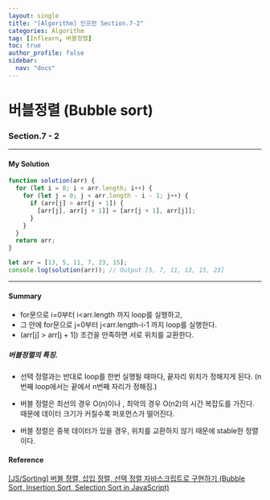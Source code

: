 ```yaml
---
layout: single
title: "[Algorithm] 인프런 Section.7-2"
categories: Algorithm
tag: [Inflearn, 버블정렬]
toc: true
author_profile: false
sidebar:
  nav: "docs"
---
```


# 버블정렬 (Bubble sort)

### Section.7 - 2

---

#### My Solution

```javascript
function solution(arr) {
  for (let i = 0; i < arr.length; i++) {
    for (let j = 0; j < arr.length - i - 1; j++) {
      if (arr[j] > arr[j + 1]) {
        [arr[j], arr[j + 1]] = [arr[j + 1], arr[j]];
      }
    }
  }
  return arr;
}

let arr = [13, 5, 11, 7, 23, 15];
console.log(solution(arr)); // Output [5, 7, 11, 13, 15, 23]
```

---

#### Summary

- for문으로 i=0부터 i<arr.length 까지 loop를 실행하고,
- 그 안에 for문으로 j=0부터 j<arr.length-i-1 까지 loop를 실행한다.
- (arr[j] > arr[j + 1]) 조건을 만족하면 서로 위치를 교환한다. 

##### 버블정렬의 특징.

- 선택 정렬과는 반대로 loop를 한번 실행될 때마다, 끝자리 위치가 정해지게 된다. (n번째 loop에서는 끝에서 n번째 자리가 정해짐.)

- 버블 정렬은 최선의 경우 O(n)이나 , 최악의 경우 O(n2)의 시간 복잡도를 가진다. 때문에 데이터 크기가 커질수록 퍼포먼스가 떨어진다.
- 버블 정렬은 중복 데이터가 있을 경우, 위치를 교환하지 않기 때문에 stable한 정렬이다.

#### Reference

[[JS/Sorting] 버블 정렬, 삽입 정렬, 선택 정렬 자바스크립트로 구현하기 (Bubble Sort, Insertion Sort, Selection Sort in JavaScript)](https://im-developer.tistory.com/133)

